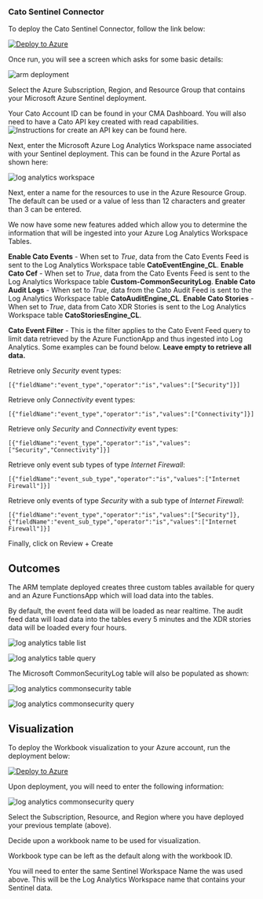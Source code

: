### Cato Sentinel Connector

To deploy the Cato Sentinel Connector, follow the link below:

[![Deploy to Azure](https://aka.ms/deploytoazurebutton)](https://portal.azure.com/#create/Microsoft.Template/uri/https%3A%2F%2Fraw.githubusercontent.com%2Fcatonetworks%2Fcato-sentinel-connect%2Frefs%2Fheads%2Fmain%2Fcato_deploy.json)

Once run, you will see a screen which asks for some basic details:

![arm deployment](https://github.com/catonetworks/cato-sentinel-connect/blob/main/img/cato-sentinel-arm.png?raw=true)

Select the Azure Subscription, Region, and Resource Group that contains your Microsoft Azure Sentinel deployment.

Your Cato Account ID can be found in your CMA Dashboard. You will also need to have a Cato API key created with read capabilities. ![Instructions for create an API key can be found here.](https://support.catonetworks.com/hc/en-us/articles/4413280536081-Generating-API-Keys-for-the-Cato-API)

Next, enter the Microsoft Azure Log Analytics Workspace name associated with your Sentinel deployment. This can be found in the Azure Portal as shown here:

![log analytics workspace](https://github.com/catonetworks/cato-sentinel-connect/blob/main/img/az-log-wrks.png?raw=true)

Next, enter a name for the resources to use in the Azure Resource Group. The default can be used or a value of less than 12 characters and greater than 3 can be entered.

We now have some new features added which allow you to determine the information that will be ingested into your Azure Log Analytics Workspace Tables.

**Enable Cato Events** - When set to _True_, data from the Cato Events Feed is sent to the Log Analytics Workspace table **CatoEventEngine_CL**.
**Enable Cato Cef** - When set to _True_, data from the Cato Events Feed is sent to the Log Analytics Workspace table **Custom-CommonSecurityLog**.
**Enable Cato Audit Logs** - When set to _True_, data from the Cato Audit Feed is sent to the Log Analytics Workspace table **CatoAuditEngine_CL**.
**Enable Cato Stories** - When set to _True_, data from Cato XDR Stories is sent to the Log Analytics Workspace table **CatoStoriesEngine_CL**.

**Cato Event Filter** - This is the filter applies to the Cato Event Feed query to limit data retrieved by the Azure FunctionApp and thus ingested into Log Analytics. Some examples can be found below. **Leave empty to retrieve all data.**

Retrieve only _Security_ event types:
```
[{"fieldName":"event_type","operator":"is","values":["Security"]}]
```

Retrieve only _Connectivity_ event types:
```
[{"fieldName":"event_type","operator":"is","values":["Connectivity"]}]
```

Retrieve only _Security_ and _Connectivity_ event types:
```
[{"fieldName":"event_type","operator":"is","values":["Security","Connectivity"]}]
```

Retrieve only event sub types of type _Internet Firewall_:
```
[{"fieldName":"event_sub_type","operator":"is","values":["Internet Firewall"]}]
```

Retrieve only events of type _Security_ with a sub type of _Internet Firewall_:
```
[{"fieldName":"event_type","operator":"is","values":["Security"]},{"fieldName":"event_sub_type","operator":"is","values":["Internet Firewall"]}]
```

Finally, click on Review + Create

## Outcomes

The ARM template deployed creates three custom tables available for query and an Azure FunctionsApp which will load data into the tables. 

By default, the event feed data will be loaded as near realtime. The audit feed data will load data into the tables every 5 minutes and the XDR stories data will be loaded every four hours.

![log analytics table list](https://github.com/catonetworks/cato-sentinel-connect/blob/main/img/table-list.png?raw=true)

![log analytics table query](https://github.com/catonetworks/cato-sentinel-connect/blob/main/img/table-query.png?raw=true)

The Microsoft CommonSecurityLog table will also be populated as shown:

![log analytics commonsecurity table](https://github.com/catonetworks/cato-sentinel-connect/blob/main/img/cef-table.png?raw=true)

![log analytics commonsecurity query](https://github.com/catonetworks/cato-sentinel-connect/blob/main/img/cef-query.png?raw=true)

## Visualization

To deploy the Workbook visualization to your Azure account, run the deployment below:

[![Deploy to Azure](https://aka.ms/deploytoazurebutton)](https://portal.azure.com/#create/Microsoft.Template/uri/https%3A%2F%2Fraw.githubusercontent.com%2Fcatonetworks%2Fcato-sentinel-connect%2Frefs%2Fheads%2Fmain%2Fcato_wb_deploy.json)

Upon deployment, you will need to enter the following information:

![log analytics commonsecurity query](https://github.com/catonetworks/cato-sentinel-connect/blob/main/img/wb-deploy.png?raw=true)

Select the Subscription, Resource, and Region where you have deployed your previous template (above).

Decide upon a workbook name to be used for visualization. 

Workbook type can be left as the default along with the workbook ID. 

You will need to enter the same Sentinel Workspace Name the was used above. This will be the Log Analytics Workspace name that contains your Sentinel data.